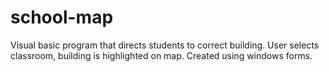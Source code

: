 # school-map
Visual basic program that directs students to correct building.  User selects classroom, building is highlighted on map.  Created using windows forms.
